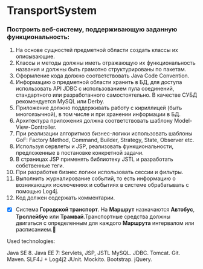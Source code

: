 # TransportSystem
### Построить веб-систему, поддерживающую заданную функциональность:

1. На основе сущностей предметной области создать классы их описывающие.
2. Классы и методы должны иметь отражающую их функциональность названия и должны быть грамотно структурированы по пакетам. 
3. Оформление кода должно соответствовать Java Code Convention.
4. Информацию о предметной области хранить в БД, для доступа использовать API JDBC с использованием пула соединений, стандартного или разработанного самостоятельно. В качестве СУБД рекомендуется MySQL или Derby.
5. Приложение должно поддерживать работу с кириллицей (быть многоязычной), в том числе и при хранении информации в БД.
6. Архитектура приложения должна соответствовать шаблону Model-View-Controller.
7. При реализации алгоритмов бизнес-логики использовать шаблоны GoF: Factory Method, Command, Builder, Strategy, State, Observer etc.
8. Используя сервлеты и JSP, реализовать функциональности, предложенные в постановке конкретной задачи.
9. В страницах JSP применять библиотеку JSTL и разработать собственные теги.
10. При разработке бизнес логики использовать сессии и фильтры.
11. Выполнить журналирование событий, то есть информацию о возникающих исключениях и событиях в системе обрабатывать с помощью Log4j.
12. Код должен содержать комментарии.


- [x] Система **Городской транспорт**. На **Маршрут** назначаются **Автобус**, **Троллейбус** или **Трамвай**.Транспортные средства должны двигаться с определенным для каждого **Маршрута** интервалом или расписанием.:santa:

Used technologies:

Java SE 8.
Java EE 7: Servlets, JSP, JSTL
MySQL.
JDBC.
Tomcat.
Git. 
Maven.
SLF4J + Log4j2
JUnit.
Mockito.
Bootstrap.
jQuery.
